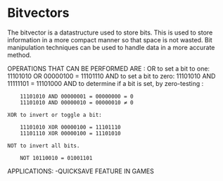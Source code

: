 # Bitvectors
The bitvector is a datastructure used to store bits. This is used to store information 
in a more compact manner so that space is not wasted. Bit manipulation techniques can be used
to handle data in a more accurate method.

OPERATIONS THAT CAN BE PERFORMED ARE :
    OR to set a bit to one: 11101010 OR 00000100 = 11101110
    AND to set a bit to zero: 11101010 AND 11111101 = 11101000
    AND to determine if a bit is set, by zero-testing :

        11101010 AND 00000001 = 00000000 = 0
        11101010 AND 00000010 = 00000010 ≠ 0

    XOR to invert or toggle a bit:

        11101010 XOR 00000100 = 11101110
        11101110 XOR 00000100 = 11101010

    NOT to invert all bits.

        NOT 10110010 = 01001101


  APPLICATIONS:
  -QUICKSAVE FEATURE IN GAMES
